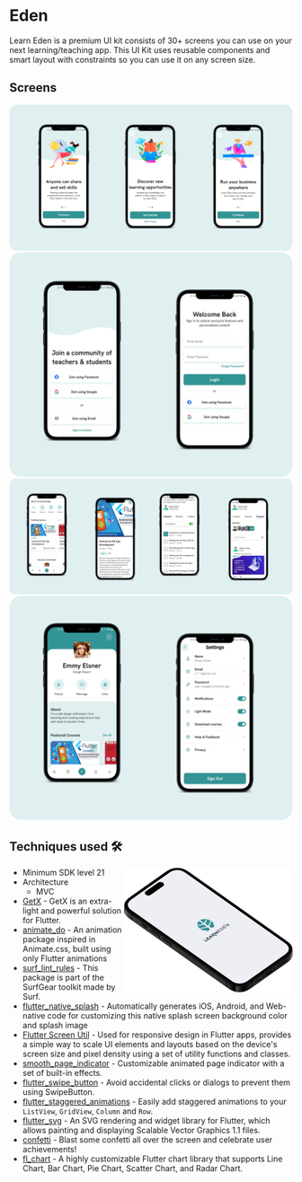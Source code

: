 # Eden
Learn Eden is a premium UI kit consists of 30+ screens you can use on your next learning/teaching app. This UI Kit uses reusable components and smart layout with constraints so you can use it on any screen size.


## Screens
![Frame_1](screenshots/Frame_1.png)
![Frame_2](screenshots/Frame_2.png)
![Frame_3](screenshots/Frame_3.png)
![Frame_4](screenshots/Frame_4.png)


## Techniques used 🛠️

<img width="300" align="right" src="screenshots/logo.png" alt="preview" />

- Minimum SDK level 21
- Architecture
    - MVC
- [GetX](https://pub.dev/packages/get) - GetX is an extra-light and powerful solution for Flutter.
- [animate_do](https://pub.dev/packages/animate_do) - An animation package inspired in Animate.css, built using only Flutter animations
- [surf_lint_rules](https://pub.dev/packages/surf_lint_rules) - This package is part of the SurfGear toolkit made by Surf.
- [flutter_native_splash](https://pub.dev/packages/flutter_native_splash) - Automatically generates iOS, Android, and Web-native code for customizing this native splash screen background color and splash image
- [Flutter Screen Util](https://pub.dev/packages/flutter_screenutil) - Used for responsive design in Flutter apps, provides a simple way to scale UI elements and layouts based on the device's screen size and pixel density using a set of utility functions and classes.
- [smooth_page_indicator](https://pub.dev/packages/smooth_page_indicator) - Customizable animated page indicator with a set of built-in effects.
- [flutter_swipe_button](https://pub.dev/packages/flutter_swipe_button) - Avoid accidental clicks or dialogs to prevent them using SwipeButton.
- [flutter_staggered_animations](https://pub.dev/packages/flutter_staggered_animations) - Easily add staggered animations to your `ListView`, `GridView`, `Column` and `Row`.
- [flutter_svg](https://pub.dev/packages/flutter_svg) - An SVG rendering and widget library for Flutter, which allows painting and displaying Scalable Vector Graphics 1.1 files.
- [confetti](https://pub.dev/packages/confetti) - Blast some confetti all over the screen and celebrate user achievements!
- [fl_chart](https://pub.dev/packages/fl_chart) - A highly customizable Flutter chart library that supports Line Chart, Bar Chart, Pie Chart, Scatter Chart, and Radar Chart.
